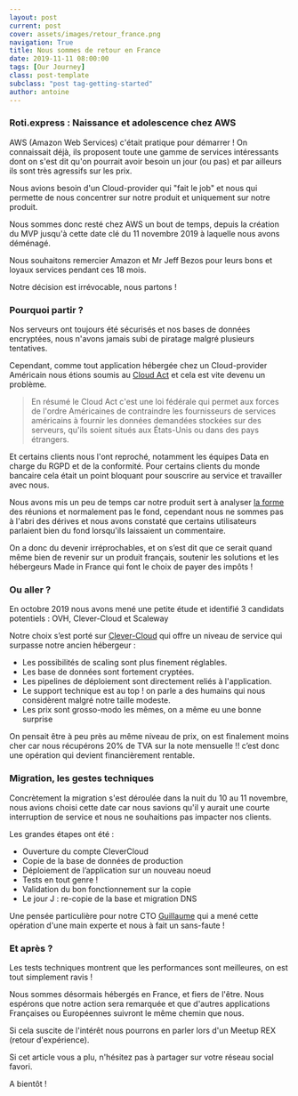 ```yaml
---
layout: post
current: post
cover: assets/images/retour_france.png
navigation: True
title: Nous sommes de retour en France
date: 2019-11-11 08:00:00
tags: [Our Journey]
class: post-template
subclass: "post tag-getting-started"
author: antoine
---
```


### Roti.express : Naissance et adolescence chez AWS
AWS (Amazon Web Services) c'était pratique pour démarrer ! On connaissait déjà, ils proposent toute une gamme de services intéressants dont on s'est dit qu'on pourrait avoir besoin un jour (ou pas) et par ailleurs ils sont très agressifs sur les prix.

Nous avions besoin d'un Cloud-provider qui "fait le job" et nous qui permette de nous concentrer sur notre produit et uniquement sur notre produit.

Nous sommes donc resté chez AWS un bout de temps, depuis la création du MVP jusqu'à cette date clé du 11 novembre 2019 à laquelle nous avons déménagé.

Nous souhaitons remercier Amazon et Mr Jeff Bezos pour leurs bons et loyaux services pendant ces 18 mois.

Notre décision est irrévocable, nous partons !

### Pourquoi partir ?
Nos serveurs ont toujours été sécurisés et nos bases de données encryptées, nous n'avons jamais subi de piratage malgré plusieurs tentatives.

Cependant, comme tout application hébergée chez un Cloud-provider Américain nous étions soumis au <a href="https://fr.wikipedia.org/wiki/CLOUD_Act" target="_blank">Cloud Act</a> et cela est vite devenu un problème.

>En résumé le Cloud Act c'est une loi fédérale qui permet aux forces de l'ordre Américaines de contraindre les fournisseurs de services américains à fournir les données demandées stockées sur des serveurs, qu'ils soient situés aux États-Unis ou dans des pays étrangers.

Et certains clients nous l'ont reproché, notamment les équipes Data en charge du RGPD et de la conformité. Pour certains clients du monde bancaire cela était un point bloquant pour souscrire au service et travailler avec nous.

Nous avons mis un peu de temps car notre produit sert à analyser <u>la forme</u> des réunions et normalement pas le fond, cependant nous ne sommes pas à l'abri des dérives et nous avons constaté que certains utilisateurs parlaient bien du fond lorsqu'ils laissaient un commentaire.

On a donc du devenir irréprochables, et on s’est dit que ce serait quand même bien de revenir sur un produit français, soutenir les solutions et les hébergeurs Made in France qui font le choix de payer des impôts !

### Ou aller ?
En octobre 2019 nous avons mené une petite étude et identifié 3 candidats potentiels : OVH, Clever-Cloud et Scaleway

Notre choix s’est porté sur <a href="https://clever-cloud.com" target="_blank">Clever-Cloud</a> qui offre un niveau de service qui surpasse notre ancien hébergeur :
<ul>
<li>Les possibilités de scaling sont plus finement réglables.</li>
<li>Les base de données sont fortement cryptées.</li>
<li>Les pipelines de déploiement sont directement reliés à l'application.</li>
<li>Le support technique est au top ! on parle a des humains qui nous considèrent malgré notre taille modeste.</li>
<li>Les prix sont grosso-modo les mêmes, on a même eu une bonne surprise</li>
</ul>

On pensait être à peu près au même niveau de prix, on est finalement moins cher car nous récupérons 20% de TVA sur la note mensuelle !! c’est donc une opération qui devient financièrement rentable.

### Migration, les gestes techniques
Concrètement la migration s'est déroulée dans la nuit du 10 au 11 novembre, nous avions choisi cette date car nous savions qu'il y aurait une courte interruption de service et nous ne souhaitions pas impacter nos clients.

Les grandes étapes ont été :
<ul>
<li>Ouverture du compte CleverCloud</li>
<li>Copie de la base de données de production</li>
<li>Déploiement de l’application sur un nouveau noeud</li>
<li>Tests en tout genre !</li>
<li>Validation du bon fonctionnement sur la copie</li>
<li>Le jour J : re-copie de la base et migration DNS</li>
</ul>

Une pensée particulière pour notre CTO <a href="https://www.linkedin.com/in/guillaume-darbonne-85783a6/" target="_blank">Guillaume</a> qui a mené cette opération d'une main experte et nous à fait un sans-faute !

### Et après ?
Les tests techniques montrent que les performances sont meilleures, on est tout simplement ravis !

Nous sommes désormais hébergés en France, et fiers de l'être. Nous espérons que notre action sera remarquée et que d'autres applications Françaises ou Européennes suivront le même chemin que nous.

Si cela suscite de l'intérêt nous pourrons en parler lors d'un Meetup REX (retour d'expérience).

Si cet article vous a plu, n'hésitez pas à partager sur votre réseau social favori.

A bientôt !
